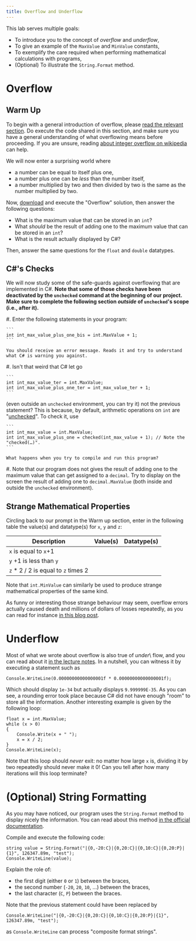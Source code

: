 ```yaml
---
title: Overflow and Underflow
---
```



This lab serves multiple goals:

- To introduce you to the concept of _overflow_ and _underflow_,
- To give an example of the `MaxValue` and `MinValue` constants,
- To exemplify the care required when performing mathematical calculations with programs,
- (Optional) To illustrate the `String.Format` method.

# Overflow

## Warm Up

To begin with a general introduction of overflow, please [read the relevant section](https://csci-1301.github.io/book.html#overflow).
Do execute the code shared in this section, and make sure you have a general understanding of what overflowing means before proceeding.
If you are unsure, reading [about integer overflow on wikipedia](https://en.wikipedia.org/wiki/Integer_overflow) can help.

We will now enter a surprising world where

- a number can be equal to itself plus one,
- a number plus one can be _less_ than the number itself,
- a number multiplied by two and then divided by two is the same as the number multiplied by two.

Now, [download](Overflow.zip) and execute the "Overflow" solution, then answer the following questions:

- What is the maximum value that can be stored in an `int`?
- What _should_ be the result of adding one to the maximum value that can be stored in an `int`?
- What is the result actually displayed by C#?

Then, answer the same questions for the `float` and `double` datatypes.

## C#'s Checks

We will now study some of the safe-guards against overflowing that are implemented in C#.
**Note that some of those checks have been deactivated by the `unchecked` command at the beginning of our project. Make sure to complete the following section _outside_ of `unchecked`'s scope (i.e., after it).**

#.  Enter the following statements in your program:

    ```
    int int_max_value_plus_one_bis = int.MaxValue + 1;
    ```
    
    You should receive an error message. Reads it and try to understand what C# is warning you against. 
   
#. Isn't that weird that C# let go 
    
    ```
    int int_max_value_ter = int.MaxValue;
    int int_max_value_plus_one_ter = int_max_value_ter + 1;
    ```
   
   (even outside an `unchecked` environment, you can try it) not the previous statement? This is because, by default, arithmetic operations on `int` are "[unchecked](https://learn.microsoft.com/en-us/dotnet/csharp/language-reference/statements/checked-and-unchecked)". To check it, use 
   
    ```
    int int_max_value = int.MaxValue; 
    int int_max_value_plus_one = checked(int_max_value + 1); // Note the "checked(…)".
    ```
    
    What happens when you try to compile and run this program?
    
#. Note that our program does not gives the result of adding one to the maximum value that can get assigned to a `decimal`. Try to display on the screen the result of adding one to `decimal.MaxValue` (both inside and outside the `unchecked` environment).

## Strange Mathematical Properties

Circling back to our prompt in the Warm up section, enter in the following table the value(s) and datatype(s) for `x`, `y` and `z`:

Description | Value(s) | Datatype(s) 
---------------- | ----- | -----
`x` is equal to `x`+1 | | 
`y` +1 is less than `y` | |
`z` * 2 / 2 is equal to `z` times 2 | | 

Note that `int.MinValue` can similarly be used to produce strange mathematical properties of the same kind.

As funny or interesting those strange behaviour may seem, overflow errors actually caused death and millions of dollars of losses repeatedly, as you can read for instance [in this blog post](https://medium.com/@jollyfish/integer-overflow-underflow-and-floating-point-imprecision-6ba869a99033#73a3).

# Underflow

Most of what we wrote about overflow is also true of _under_\ flow, and you can read about it [in the lecture notes](https://csci-1301.github.io/book.html#underflow).
In a nutshell, you can witness it by executing a statement such as

```
Console.WriteLine(0.00000000000000001f * 0.00000000000000001f);
```

Which should display `1e-34` but actually displays `9.999999E-35`. As you can see, a rounding error took place because C# did not have enough "room" to store all the information.
Another interesting example is given by the following loop:

```
float x = int.MaxValue;
while (x > 0)
{
    Console.Write(x + " ");
    x = x / 2;
}
Console.WriteLine(x);
```

Note that this loop should _never_ exit: no matter how large `x` is, dividing it by two repeatedly should never make it $0$!
Can you tell after how many iterations will this loop terminate?

# (Optional) String Formatting

As you may have noticed, our program uses the `String.Format` method to display nicely the information.
You can read about this method [in the official documentation](https://learn.microsoft.com/en-us/dotnet/api/system.string.format?view=net-7.0#the-format-method-in-brief).

Compile and execute the following code:

```
string value = String.Format("|{0,-20:C}|{0,20:C}|{0,10:C}|{0,20:P}|{1}", 126347.89m, "test");
Console.WriteLine(value);
```

Explain the role of:

- the first digit (either `0` or `1`) between the braces,
- the second number (`-20`, `20`, `10`, …) between the braces,
- the last character (`C`, `P`) between the braces.

Note that the previous statement could have been replaced by

```
Console.WriteLine("|{0,-20:C}|{0,20:C}|{0,10:C}|{0,20:P}|{1}", 126347.89m, "test");
```

as `Console.WriteLine` can process "composite format strings".
